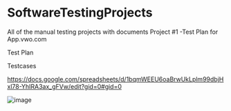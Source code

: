 # SoftwareTestingProjects
All of the manual testing projects with documents
Project #1 -Test Plan for App.vwo.com

Test Plan

Testcases

https://docs.google.com/spreadsheets/d/1bqmWEEU6oaBrwUkLplm99dbjHxl78-YhIRA3ax_gFVw/edit?gid=0#gid=0

![image](https://github.com/AkhilAthmakuri/SoftwareTestingProjects/assets/174857184/0b17fe99-5a21-4c88-a9af-a5aa945eb98f)
